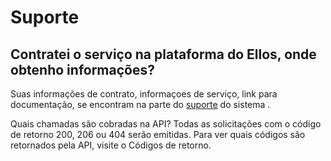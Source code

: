 # Suporte


## <b>Contratei o serviço na plataforma do Ellos, onde obtenho informações?</b>
Suas informações de contrato, informaçoes de serviço, link para documentação, se encontram na parte do [suporte](https://ellos.dev.casaarabe.org.br/Settings/ContactAndHelp) do sistema .

Quais chamadas são cobradas na API?
Todas as solicitações com o código de retorno 200, 206 ou 404 serão emitidas. Para ver quais códigos são retornados pela API, visite o Códigos de retorno.